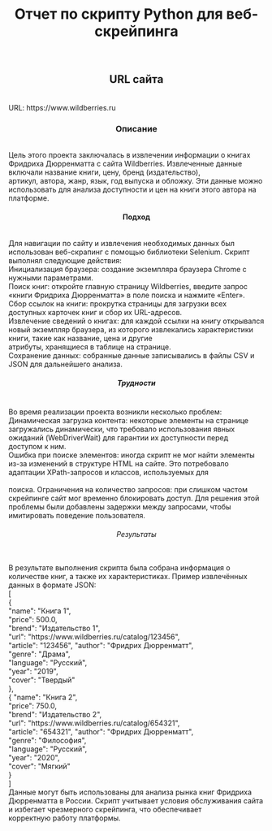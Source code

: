 <h1 align="center">Отчет по скрипту Python для веб-скрейпинга</h1><br>
<h2 align="center">URL сайта</h2><br>
URL: https://www.wildberries.ru<br>
<h3 align="center">Описание</h3><br>
Цель этого проекта заключалась в извлечении информации о книгах Фридриха Дюрренматта с сайта Wildberries. Извлеченные данные включали название книги, цену, бренд (издательство),<br>артикул, автора, жанр, язык, год выпуска и обложку. Эти данные можно использовать для анализа доступности и цен на книги этого автора на платформе.<br>
<h4 align="center">Подход</h4><br>
Для навигации по сайту и извлечения необходимых данных был использован веб-скрапинг с помощью библиотеки Selenium. Скрипт выполнял следующие действия:<br>
Инициализация браузера: создание экземпляра браузера Chrome с нужными параметрами.<br>
Поиск книг: откройте главную страницу Wildberries, введите запрос «книги Фридриха Дюрренматта» в поле поиска и нажмите «Enter».<br>
Сбор ссылок на книги: прокрутка страницы для загрузки всех доступных карточек книг и сбор их URL-адресов.<br>
Извлечение сведений о книгах: для каждой ссылки на книгу открывался новый экземпляр браузера, из которого извлекались характеристики книги, такие как название, цена и другие<br> атрибуты, хранящиеся в таблице на странице.<br>
Сохранение данных: собранные данные записывались в файлы CSV и JSON для дальнейшего анализа.<br>
<h5 align="center">Трудности</h5><br>
Во время реализации проекта возникли несколько проблем:<br>
Динамическая загрузка контента: некоторые элементы на странице загружались динамически, что требовало использования явных ожиданий (WebDriverWait) для гарантии их доступности перед<br> доступом к ним.<br>
Ошибка при поиске элементов: иногда скрипт не мог найти элементы из-за изменений в структуре HTML на сайте. Это потребовало адаптации XPath-запросов и классов, используемых для<br> <br>поиска.
Ограничения на количество запросов: при слишком частом скрейпинге сайт мог временно блокировать доступ. Для решения этой проблемы были добавлены задержки между запросами, чтобы<br> имитировать поведение пользователя.<br>
<h6 align="center">Результаты</h6><br>
В результате выполнения скрипта была собрана информация о количестве книг, а также их характеристиках. Пример извлечённых данных в формате JSON:<br>
[<br>
  {<br>
 "name": "Книга 1",<br>
 "price": 500.0,<br>
 "brend": "Издательство 1",<br>
 "url": "https://www.wildberries.ru/catalog/123456",<br>
 "article": "123456", "author": "Фридрих Дюрренматт",<br> 
 "genre": "Драма",<br>
 "language": "Русский",<br>
 "year": "2019",<br>
 "cover": "Твердый"<br> 
 },<br>
 {	 "name": "Книга 2",<br>
 "price": 750.0,<br>
 "brend": "Издательство 2",<br> 
 "url": "https://www.wildberries.ru/catalog/654321",<br>
 "article": "654321", "author": "Фридрих Дюрренматт",<br>
 "genre": "Философия",<br>
 "language": "Русский",<br>
 "year": "2020",<br>
 "cover": "Мягкий"<br> 
 } <br>
]<br>
Данные могут быть использованы для анализа рынка книг Фридриха Дюрренматта в России. Скрипт учитывает условия обслуживания сайта и избегает чрезмерного скрейпинга, что обеспечивает<br> корректную работу платформы.<br>

